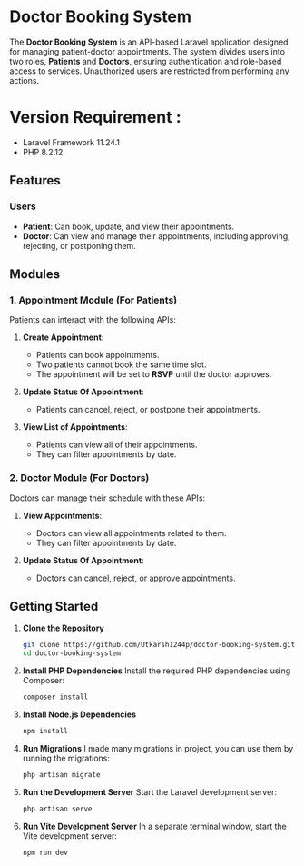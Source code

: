 # Doctor Booking System

The **Doctor Booking System** is an API-based Laravel application designed for managing patient-doctor appointments. The system divides users into two roles, **Patients** and **Doctors**, ensuring authentication and role-based access to services. Unauthorized users are restricted from performing any actions.

# Version Requirement :
- Laravel Framework 11.24.1
- PHP 8.2.12

## Features

### Users
- **Patient**: Can book, update, and view their appointments.
- **Doctor**: Can view and manage their appointments, including approving, rejecting, or postponing them.

## Modules

### 1. Appointment Module (For Patients)

Patients can interact with the following APIs:

1. **Create Appointment**:
   - Patients can book appointments.
   - Two patients cannot book the same time slot.
   - The appointment will be set to **RSVP** until the doctor approves.

2. **Update Status Of Appointment**:
   - Patients can cancel, reject, or postpone their appointments.

3. **View List of Appointments**:
   - Patients can view all of their appointments.
   - They can filter appointments by date.

### 2. Doctor Module (For Doctors)

Doctors can manage their schedule with these APIs:

1. **View Appointments**:
   - Doctors can view all appointments related to them.
   - They can filter appointments by date.

2. **Update Status Of Appointment**:
   - Doctors can cancel, reject, or approve appointments.

## Getting Started

1. **Clone the Repository**

   ```bash
   git clone https://github.com/Utkarsh1244p/doctor-booking-system.git
   cd doctor-booking-system

2. **Install PHP Dependencies**
Install the required PHP dependencies using Composer:
   ```bash
   composer install

3. **Install Node.js Dependencies**

   ```bash
   npm install

4. **Run Migrations**
I made many migrations in project, you can use them by running the migrations:
   ```bash
   php artisan migrate

5. **Run the Development Server**
Start the Laravel development server:
   ```bash
   php artisan serve

6. **Run Vite Development Server**
In a separate terminal window, start the Vite development server:
   ```bash
   npm run dev
